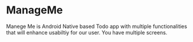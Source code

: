 # ManageMe
Manege Me is Android Native based Todo app with multiple functionalities that will enhance usabiltiy for our user.
You have multiple screens.
